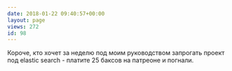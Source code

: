 ```yaml
---
date: 2018-01-22 09:40:57+00:00
layout: page
views: 272
id: 98
---
```


Короче, кто хочет за неделю под моим руководством запрогать проект под elastic search - платите 25 баксов на патреоне и погнали.


